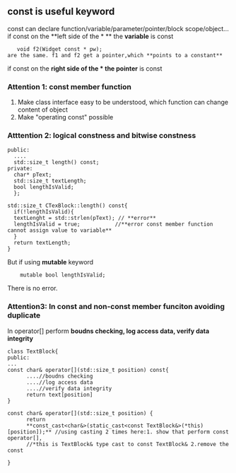 ## const is useful keyword
const can declare function/variable/parameter/pointer/block scope/object...
if const on the **left side of the * ** the **variable** is const
```void f1(const Widget* pw);
   void f2(Widget const * pw);
are the same. f1 and f2 get a pointer,which **points to a constant**
```
if const on the **right side of the * the pointer** is const

### Attention 1: const member function
1. Make class interface easy to be understood, which function can change content of object
2. Make "operating const" possible

### Atttention 2: logical constness and bitwise constness
```class CTextBlock{
public:
  ....
  std::size_t length() const;
private:
  char* pText;
  std::size_t textLength;
  bool lengthIsValid;
  };
 
std::size_t CTexBlock::length() const{
  if(!lengthIsValid){
  textLenght = std::strlen(pText); // **error**
  lengthIsValid = true;           //**error const member function cannot assign value to variable**
  }
  return textLength;
}
```
But if using **mutable** keyword
 ``` mutable std::size_t textLength;
     mutable bool lengthIsValid;
```
There is no error.   
### Attention3: In const and non-const member funciton avoiding duplicate
In operator[] perform **boudns checking, log access data, verify data integrity**
```
class TextBlock{
public:
...
const char& operator[](std::size_t position) const{
      ....//boudns checking
      ....//log access data
      ....//verify data integrity
      return text[position]
}

const char& operator[](std::size_t position) {
      return 
      **const_cast<char&>(static_cast<const TextBlock&>(*this)[position]);** //using casting 2 times here:1. show that perform const operator[], 
      //*this is TextBlock& type cast to const TextBlock& 2.remove the const
                                                                           
}




